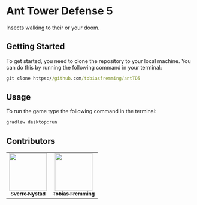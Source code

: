 # Ant Tower Defense 5

Insects walking to their or your doom.

## Getting Started
To get started, you need to clone the repository to your local machine. You can do this by running the following command in your terminal:
```cmd
git clone https://github.com/tobiasfremming/antTD5
```

## Usage
To run the game type the following command in the terminal:
```cmd
gradlew desktop:run
```


## Contributors
<table>
  <tr>
    <td align="center">
        <a href="https://github.com/SverreNystad">
            <img src="https://github.com/SverreNystad.png?size=100" width="100px;"/><br />
            <sub><b>Sverre Nystad</b></sub>
        </a>
    </td>
    <td align="center">
        <a href="https://github.com/tobiasfremming">
            <img src="https://github.com/tobiasfremming.png?size=100" width="100px;"/><br />
            <sub><b>Tobias Fremming</b></sub>
        </a>
    </td>
  </tr>
</table>
